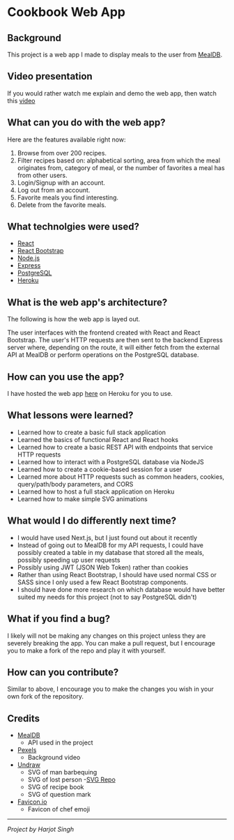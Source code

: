 # Cookbook Web App

## Background
This project is a web app I made to display meals to the user from [MealDB](https://www.themealdb.com/api.php).

## Video presentation
If you would rather watch me explain and demo the web app, then watch this [video](todo)

## What can you do with the web app?
Here are the features available right now:
1. Browse from over 200 recipes.
2. Filter recipes based on: alphabetical sorting, area from which the meal originates from, category of meal, or the number of favorites a meal has from other users.
3. Login/Signup with an account.
4. Log out from an account.
5. Favorite meals you find interesting.
6. Delete from the favorite meals.

## What technolgies were used?
- [React](https://reactjs.org/)
- [React Bootstrap](https://react-bootstrap.github.io/)
- [Node.js](https://nodejs.org/en/)
- [Express](https://expressjs.com/)
- [PostgreSQL](https://www.postgresql.org/)
- [Heroku](https://www.heroku.com/)

## What is the web app's architecture?
The following is how the web app is layed out.

The user interfaces with the frontend created with React and React Bootstrap. The user's HTTP requests are then sent to the backend Express server where, depending on the route, it will either fetch from the external API at MealDB or perform operations on the PostgreSQL database.

## How can you use the app?
I have hosted the web app [here](TODO) on Heroku for you to use.

## What lessons were learned?
- Learned how to create a basic full stack application
- Learned the basics of functional React and React hooks
- Learned how to create a basic REST API with endpoints that service HTTP requests
- Learned how to interact with a PostgreSQL database via NodeJS
- Learned how to create a cookie-based session for a user
- Learned more about HTTP requests such as common headers, cookies, query/path/body parameters, and CORS 
- Learned how to host a full stack application on Heroku
- Learned how to make simple SVG animations

## What would I do differently next time?
- I would have used Next.js, but I just found out about it recently
- Instead of going out to MealDB for my API requests, I could have possibly created a table in my database that stored all the meals, possibly speeding up user requests
- Possibly using JWT (JSON Web Token) rather than cookies
- Rather than using React Bootstrap, I should have used normal CSS or SASS since I only used a few React Bootstrap components.
- I should have done more research on which database would have better suited my needs for this project (not to say PostgreSQL didn't)

## What if you find a bug?
I likely will not be making any changes on this project unless they are severely breaking the app. You can make a pull request, but I encourage you to make a fork of the repo and play it with yourself.

## How can you contribute?
Similar to above, I encourage you to make the changes you wish in your own fork of the repository.

## Credits
- [MealDB](https://www.themealdb.com/api.php)
    - API used in the project
- [Pexels](https://www.pexels.com/video/flatlay-ingredients-5865849)
    - Background video
- [Undraw](https://undraw.co/) 
    - SVG of man barbequing
    - SVG of lost person
-[SVG Repo](https://www.svgrepo.com/)
    - SVG of recipe book
    - SVG of question mark
- [Favicon.io](https://favicon.io/)
    - Favicon of chef emoji
--- 
*Project by Harjot Singh*
